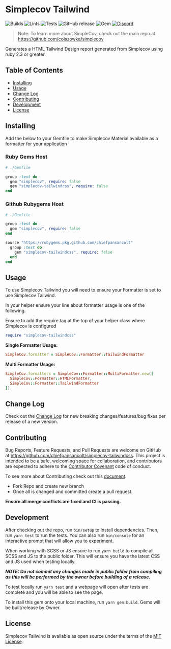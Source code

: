 # Simplecov Tailwind

![Builds](https://github.com/chiefpansancolt/simplecov-tailwindcss/workflows/Builds/badge.svg)
![Lints](https://github.com/chiefpansancolt/simplecov-tailwindcss/workflows/Linter/badge.svg)
![Tests](https://github.com/chiefpansancolt/simplecov-tailwindcss/workflows/Tests/badge.svg)
![GitHub release](https://img.shields.io/github/release/chiefpansancolt/simplecov-tailwindcss?logo=github&style=flat-square)
![Gem](https://img.shields.io/gem/dt/simplecov-tailwindcss?logo=rubygems&style=flat-square)
[![Discord](https://img.shields.io/discord/450095227185659905?label=Discord&logo=discord&style=flat-square)](https://discord.gg/FPfA3w6)

> Note: To learn more about SimpleCov, check out the main repo at https://github.com/colszowka/simplecov

Generates a HTML Tailwind Design report generated from Simplecov using ruby 2.3 or greater.

## Table of Contents

- [Installing](#installing)
- [Usage](#usage)
- [Change Log](#change-log)
- [Contributing](#contributing)
- [Development](#development)
- [License](#license)


## Installing

Add the below to your Gemfile to make Simplecov Material available as a formatter for your application

### Ruby Gems Host

```ruby
# ./Gemfile

group :test do
  gem "simplecov", require: false
  gem "simplecov-tailwindcss", require: false
end
```

### Github Rubygems Host

```ruby
# ./Gemfile

group :test do
  gem "simplecov", require: false
end

source "https://rubygems.pkg.github.com/chiefpansancolt"
  group :test do
    gem "simplecov-tailwindcss", require: false
  end
end
```

## Usage

To use Simplecov Tailwind you will need to ensure your Formatter is set to use Simplecov Tailwind.

In your helper ensure your line about formatter usage is one of the following.

Ensure to add the require tag at the top of your helper class where Simplecov is configured

```ruby
require "simplecov-tailwindcss"
```

**Single Formatter Usage:**

```ruby
SimpleCov.formatter = SimpleCov::Formatter::TailwindFormatter
```

**Multi Formatter Usage:**

```ruby
SimpleCov.formatters = SimpleCov::Formatter::MultiFormatter.new([
  SimpleCov::Formatter::HTMLFormatter,
  SimpleCov::Formatter::TailwindFormatter
])
```

## Change Log

Check out the [Change Log](https://github.com/chiefpansancolt/simplecov-tailwindcss/blob/master/CHANGELOG.md) for new breaking changes/features/bug fixes per release of a new version.

## Contributing

Bug Reports, Feature Requests, and Pull Requests are welcome on GitHub at https://github.com/chiefpansancolt/simplecov-tailwindcss. This project is intended to be a safe, welcoming space for collaboration, and contributors are expected to adhere to the [Contributor Covenant](https://github.com/chiefpansancolt/simplecov-tailwindcss/blob/master/CODE_OF_CONDUCT.md) code of conduct.

To see more about Contributing check out this [document](https://github.com/chiefpansancolt/simplecov-tailwindcss/blob/master/CONTRIBUTING.md).

- Fork Repo and create new branch
- Once all is changed and committed create a pull request.

**Ensure all merge conflicts are fixed and CI is passing.**

## Development

After checking out the repo, run `bin/setup` to install dependencies. Then, run `yarn test` to run the tests. You can also run `bin/console` for an interactive prompt that will allow you to experiment.

When working with SCSS or JS ensure to run `yarn build` to compile all SCSS and JS to the public folder. This will ensure you have the latest CSS and JS used when testing locally.

_**NOTE: Do not commit any changes made in public folder from compiling as this will be performed by the owner before building of a release.**_

To test locally run `yarn test` and a webpage will open after tests are complete and you will be able to see the page.

To install this gem onto your local machine, run `yarn gem:build`. Gems will be built/release by Owner.

## License

Simplecov Tailwind is available as open source under the terms of the [MIT License](https://github.com/chiefpansancolt/simplecov-tailwindcss/blob/master/LICENSE).
